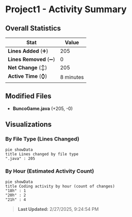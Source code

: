 # Project1 - Activity Summary 

## Overall Statistics

| Stat                   | Value                                                             |
| ---------------------- | ----------------------------------------------------------------- |
| **Lines Added** (➕)   | 205                                          |
| **Lines Removed** (➖) | 0                                        |
| **Net Change** (↕)    | 205                |
| **Active Time** (⌚)   | 8 minutes |


## Modified Files
- **BuncoGame.java** (+205, -0)

## Visualizations

### By File Type (Lines Changed)

```mermaid
pie showData
title Lines changed by file type
".java" : 205
```

### By Hour (Estimated Activity Count)

```mermaid
pie showData
title Coding activity by hour (count of changes)
"18h" : 1
"20h" : 2
"21h" : 4
```


> **Last Updated:** 2/27/2025, 9:24:54 PM